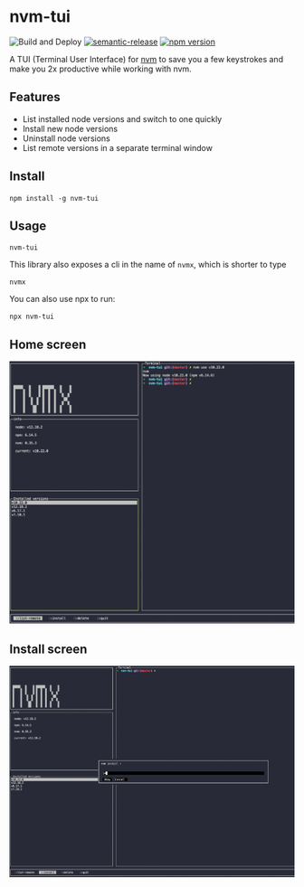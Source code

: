 # nvm-tui

![Build and Deploy](https://github.com/rajasegar/nvm-tui/workflows/Build%20and%20Deploy/badge.svg)
[![semantic-release](https://img.shields.io/badge/%20%20%F0%9F%93%A6%F0%9F%9A%80-semantic--release-e10079.svg)](https://github.com/semantic-release/semantic-release)
[![npm version](http://img.shields.io/npm/v/nvm-tui.svg?style=flat)](https://npmjs.org/package/nvm-tui "View this project on npm")


A TUI (Terminal User Interface) for [nvm](https://github.com/nvm-sh/nvm) to save you
a few keystrokes and make you 2x productive while working with nvm.

## Features
- List installed node versions and switch to one quickly
- Install new node versions
- Uninstall node versions
- List remote versions in a separate terminal window


## Install
```
npm install -g nvm-tui
```

## Usage
```
nvm-tui
```

This library also exposes a cli in the name of `nvmx`, which is shorter to type
```
nvmx
```

You can also use npx to run:
```
npx nvm-tui
```

## Home screen
![home](screenshots/home.png)

## Install screen
![install](screenshots/install.png)
